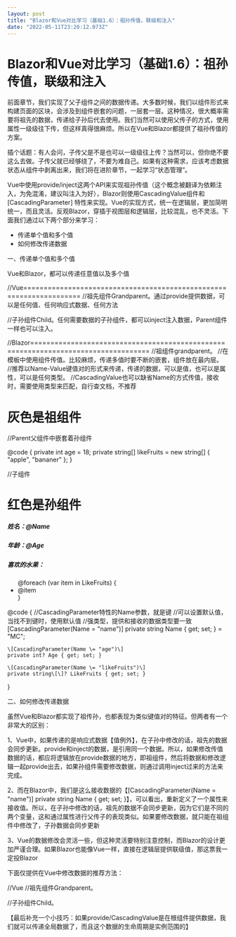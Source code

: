 ```yaml
---
layout: post
title: "Blazor和Vue对比学习（基础1.6）：祖孙传值，联级和注入"
date: "2022-05-11T23:20:12.073Z"
---
```

Blazor和Vue对比学习（基础1.6）：祖孙传值，联级和注入
================================

前面章节，我们实现了父子组件之间的数据传递。大多数时候，我们以组件形式来构建页面的区块，会涉及到组件嵌套的问题，一层套一层。这种情况，很大概率需要将祖先的数据，传递给子孙后代去使用。我们当然可以使用父传子的方式，使用属性一级级往下传，但这样真得很麻烦。所以在Vue和Blazor都提供了祖孙传值的方案。

插个话题：有人会问，子传父是不是也可以一级级往上传？当然可以，但你绝不要这么去做。子传父就已经够绕了，不要为难自己。如果有这种需求，应该考虑数据状态从组件中剥离出来，我们将在进阶章节，一起学习“状态管理”。

Vue中使用provide/inject这两个API来实现祖孙传值（这个概念被翻译为依赖注入，为免混淆，建议叫注入为好），Blazor则使用CascadingValue组件和\[CascadingParameter\] 特性来实现。Vue的实现方式，统一在逻辑层，更加简明统一，而且灵活。反观Blazor，穿插于视图层和逻辑层，比较混乱，也不灵活。下面我们通过以下两个部分来学习：

*   传递单个值和多个值
*   如何修改传递数据

一、传递单个值和多个值

Vue和Blazor，都可以传递任意值以及多个值

//Vue====================================================================
//祖先组件Grandparent。通过provide提供数据，可以是任何值、任何响应式数据、任何方法
<template>
  <div class\="grandparent"\>
    <h1>这是是祖组件</h1>

    <Parent>
      //Parent组件里嵌套着<Child></Child>，祖传孙的任务就是将值传给Child
    </Parent>

  </div>
</template>
 
<script setup>
import Parent from './components/Parent.vue'
import Child from './components/Child.vue'
import {ref,provide} from 'vue'

//以键值对的方式提供单个值，其中键key可以是字符串，也可以是一个Symbol
provide('name','functionMC')
//如果要传递多个值，多次provide就可以
const address = ref('GuangZhou')
provide('age',18)
//提供一个响应式数据
provide('address',address)
//一个key，对应多个响应式数据
const likeCode = ref(\['C#','JS'\])
const likeFruit = ref(\['apple','bananer'\])
provide('like',{likeCode,likeFruit})
</script>

 

//子孙组件Child。任何需要数据的子孙组件，都可以inject注入数据，Parent组件一样也可以注入。
<template>
  <div class\="child"\>
    <h1>红色是孙组件</h1>
    <h4>姓名：{{name}}</h4>
    <h4>年龄：{{age}}</h4>
    <h4>地址：{{address}}</h4>
    <h4>喜欢代码：</h4>
    <ul><li v-for = "item in likeCodes"\>{{item}}</li></ul>
    <h4>喜欢水果：</h4>
    <ul><li v-for = "item in likeFruits"\>{{item}}</li></ul>
    <h4>老祖说：{{grandparentSay}}</h4>
  </div>
</template>

<script setup>
import { inject } from 'vue'

//直接通过键来注入
const name = inject('name')
const age = inject('age')
const address = inject('address')
//接受一个键里的多个值
const {likeCodes,likeFruits } = inject('like')
//注入时可以设置默认值，如果找不到键，则使用默认值
const grandparentSay = inject('grandparentSay','还没有说')
</script>

//Blazor===================================================================================
//祖组件grandparent。
//在模板中使用<CascadingValue>组件传值。比较麻烦，传递多值时要不断的嵌套，组件放在最内层。
//推荐以Name-Value键值对的形式来传递，传递的数据，可以是值，也可以是属性，可以是任何类型。
//CascadingValue也可以缺省Name的方式传值，接收时，需要使用类型来匹配，自行查文档，不推荐
<div class = "grandparent"\>
    <h1>灰色是祖组件</h1>
    <CascadingValue Name="name" Value="@("functionMC")"\>
        <CascadingValue Name="age" Value="@age"\>
            <CascadingValue Name="likeFruits" Value="@likeFruits"\>
                <Parent>
                      //Parent父组件中嵌套着孙组件<Child></Child>
                </Parent>
            </CascadingValue>
        </CascadingValue>
    </CascadingValue>
</div>

@code {
    private int age = 18;
    private string\[\] likeFruits = new string\[\] { "apple", "bananer" };
}

//子组件
<div class\="Child"\>
    <h1>红色是孙组件</h1>
    <h5>姓名：@Name</h5>
    <h5>年龄：@Age</h5>
    <h5>喜欢的水果：</h5>
    <ul>
        @foreach (var item in LikeFruits)
        {
            <li>@item</li>
        }
    </ul>
</div>

@code {
    //CascadingParameter特性的Name参数，就是键
    //可以设置默认值，当找不到键时，使用默认值
    //强类型，提供和接收的数据类型要一致
    \[CascadingParameter(Name = "name")\]
    private string Name { get; set; } = "MC";

    \[CascadingParameter(Name \= "age")\]
    private int? Age { get; set; }

    \[CascadingParameter(Name \= "likeFruits")\]
    private string\[\]? LikeFruits { get; set; }
}

二、如何修改传递数据

虽然Vue和Blazor都实现了祖传孙，也都表现为类似键值对的特征。但两者有一个非常大的区别：

1、Vue中，如果传递的是响应式数据【值例外】，在子孙中修改的话，祖先的数据会同步更新。provide和inject的数据，是引用同一个数据。所以，如果修改传值数据的话，都应将逻辑放在provide数据的地方，即祖组件，然后将数据和修改逻辑一起provide出去，如果孙组件需要修改数据，则通过调用inject过来的方法来完成。

2、而在Blazor中，我们是这么接收数据的【\[CascadingParameter(Name = "name")\] private string Name { get; set; }】，可以看出，重新定义了一个属性来接收值。所以，在子孙中修改的话，祖先的数据不会同步更新，因为它们是不同的两个变量，这和通过属性进行父传子的表现类似。如果要修改数据，就只能在祖组件中修改了，子孙数据会同步更新

3、Vue的数据修改会灵活一些，但这种灵活要特别注意控制，而Blazor的设计更加严谨合理。如果Blazor也能像Vue一样，直接在逻辑层提供联级值，那这票我一定投Blazor

下面仅提供在Vue中修改数据的推荐方法：

//Vue
//祖先组件Grandparent。
<template>
  <div class\="grandparent"\>
    <h1>灰色是祖组件</h1>
    <h1>{{look}}</h1>
    <Parent></Parent>
  </div>
</template>

<script setup>
import Parent from './components/Parent.vue'
import Child from './components/Child.vue'
import {ref,provide} from 'vue'
//一个键，提供一个响应式数据和相应的方法
const look = ref({height:170,weight:130})
function changeLook(){ look.value.height \= 175 }
provide('look',{look,changeLook})
</script>

//子孙组件Child。
<template>
  <div class\="child"\>
    <h1>红色是孙组件</h1>
    <h4>样貌：{{look}}</h4>
  </div>
  <button @click="changeLook()"\>修改样貌</button>  //直接在子组件中调用祖先提供的方法
</template>
 
<script setup>
import { inject } from 'vue';
//通过解构方法，注入响应式数据及其方法
const {look,changeLook} = inject('look')
</script>

【最后补充一个小技巧：如果provide/CascadingValue是在根组件提供数据，我们就可以传递全局数据了，而且这个数据的生命周期是实例范围的】